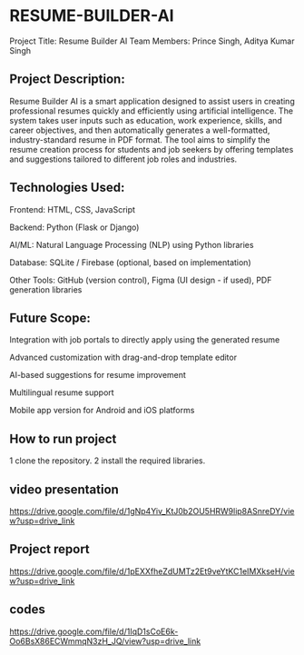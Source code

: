 # RESUME-BUILDER-AI
Project Title: Resume Builder AI
Team Members: Prince Singh, Aditya Kumar Singh

## Project Description:
Resume Builder AI is a smart application designed to assist users in creating professional resumes quickly and efficiently using artificial intelligence. The system takes user inputs such as education, work experience, skills, and career objectives, and then automatically generates a well-formatted, industry-standard resume in PDF format. The tool aims to simplify the resume creation process for students and job seekers by offering templates and suggestions tailored to different job roles and industries.

## Technologies Used:

Frontend: HTML, CSS, JavaScript

Backend: Python (Flask or Django)

AI/ML: Natural Language Processing (NLP) using Python libraries

Database: SQLite / Firebase (optional, based on implementation)

Other Tools: GitHub (version control), Figma (UI design - if used), PDF generation libraries

## Future Scope:

Integration with job portals to directly apply using the generated resume

Advanced customization with drag-and-drop template editor

AI-based suggestions for resume improvement

Multilingual resume support

Mobile app version for Android and iOS platforms

## How to run project 
1 clone the repository.
2 install the required libraries.

## video presentation 
https://drive.google.com/file/d/1gNp4Yiv_KtJ0b2OU5HRW9lip8ASnreDY/view?usp=drive_link

## Project report
https://drive.google.com/file/d/1pEXXfheZdUMTz2Et9veYtKC1eIMXkseH/view?usp=drive_link

## codes
https://drive.google.com/file/d/1IqD1sCoE6k-Oo6BsX86ECWmmqN3zH_JQ/view?usp=drive_link
